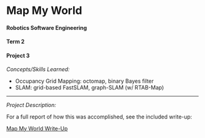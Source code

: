 # Map My World #
#### Robotics Software Engineering ####
#### Term 2 ####
#### Project 3 ####

_Concepts/Skills Learned:_
  * Occupancy Grid Mapping: octomap, binary Bayes filter
  * SLAM: grid-based FastSLAM, graph-SLAM (w/ RTAB-Map)

---

_Project Description:_

     
   For a full report of how this was accomplished, see the included write-up: 
   
   [Map My World Write-Up](https://github.com/akompaniyets/Map-My-World/blob/master/Project%203%20Write-Up.pdf)
